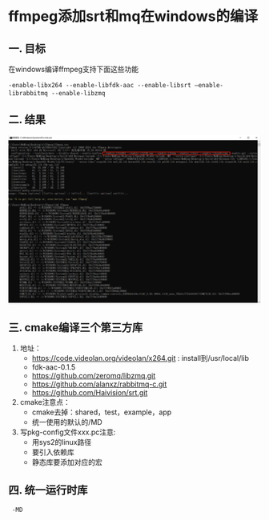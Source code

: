 # ffmpeg添加srt和mq在windows的编译

## 一. 目标
在windows编译ffmpeg支持下面这些功能
```
-enable-libx264 --enable-libfdk-aac --enable-libsrt –enable-librabbitmq --enable-libzmq
```

## 二. 结果
![](.images/d85b6619.png)

## 三. cmake编译三个第三方库
1. 地址：
    - https://code.videolan.org/videolan/x264.git : install到/usr/local/lib
    - fdk-aac-0.1.5
    - https://github.com/zeromq/libzmq.git
    - https://github.com/alanxz/rabbitmq-c.git
    - https://github.com/Haivision/srt.git
2. cmake注意点：
    - cmake去掉：shared，test，example，app
    - 统一使用的默认的/MD
3. 写pkg-config文件xxx.pc注意:
    - 用sys2的linux路径
    - 要引入依赖库
    - 静态库要添加对应的宏
## 四. 统一运行时库
```
 -MD
```
